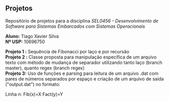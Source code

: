 ## Projetos

Repositório de projetos para a disciplina *SEL0456 - Desenvolvimento de Software para Sistemas Embarcados com Sistemas Operacionais* <br />

**Aluno:** Tiago Xavier Silva <br />
**Nº USP:** 10696750 <br />

**Projeto 1 :** Sequência de Fibonacci por laço e por recursão <br />
**Projeto 2 :** Classe proposta para manipulação específica de um arquivo texto com método de mudança de separador utilizando tanto laço (branch master), quanto regex (branch regex)<br />
**Projeto 3:** Uso de funções e parsing para leitura de um arquivo .dat com pares de números separados por espaço e criação de um arquivo de saída ("output.dat") no formato: 

  Linha n: Fib(x)=X Fact(y)=Y <br />

